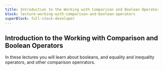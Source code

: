 ```yaml
---
title: Introduction to the Working with Comparison and Boolean Operators
block: lecture-working-with-comparison-and-boolean-operators
superBlock: full-stack-developer
---
```


## Introduction to the Working with Comparison and Boolean Operators

In these lectures you will learn about booleans, and equality and inequality operators, and other comparison openrators.

